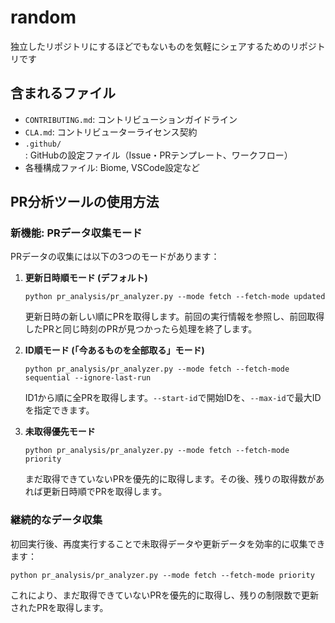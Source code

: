 # random

独立したリポジトリにするほどでもないものを気軽にシェアするためのリポジトリです

## 含まれるファイル

- `CONTRIBUTING.md`: コントリビューションガイドライン
- `CLA.md`: コントリビューターライセンス契約
- `.github/`: GitHubの設定ファイル（Issue・PRテンプレート、ワークフロー）
- 各種構成ファイル: Biome, VSCode設定など

## PR分析ツールの使用方法

### 新機能: PRデータ収集モード

PRデータの収集には以下の3つのモードがあります：

1. **更新日時順モード (デフォルト)**
   ```
   python pr_analysis/pr_analyzer.py --mode fetch --fetch-mode updated
   ```
   更新日時の新しい順にPRを取得します。前回の実行情報を参照し、前回取得したPRと同じ時刻のPRが見つかったら処理を終了します。

2. **ID順モード (「今あるものを全部取る」モード)**
   ```
   python pr_analysis/pr_analyzer.py --mode fetch --fetch-mode sequential --ignore-last-run
   ```
   ID1から順に全PRを取得します。`--start-id`で開始IDを、`--max-id`で最大IDを指定できます。

3. **未取得優先モード**
   ```
   python pr_analysis/pr_analyzer.py --mode fetch --fetch-mode priority
   ```
   まだ取得できていないPRを優先的に取得します。その後、残りの取得数があれば更新日時順でPRを取得します。

### 継続的なデータ収集

初回実行後、再度実行することで未取得データや更新データを効率的に収集できます：

```
python pr_analysis/pr_analyzer.py --mode fetch --fetch-mode priority
```

これにより、まだ取得できていないPRを優先的に取得し、残りの制限数で更新されたPRを取得します。
